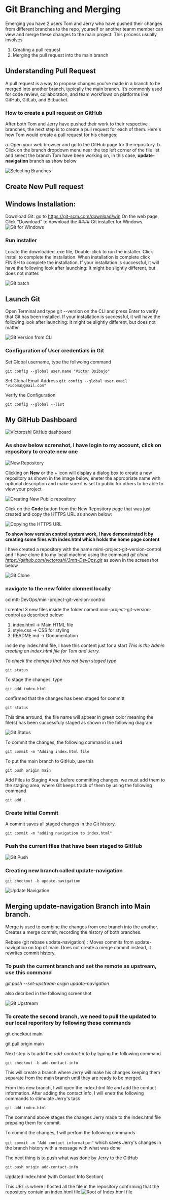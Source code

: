 # Git Branching and Merging
Emerging you have 2 users Tom and Jerry who have pushed their changes from different branches to the repo, yourself or another teanm member can view and merge these changes to the main project. This process usually involves 

1.  Creating a pull request
2.  Merging the pull request into the main branch

## Understanding Pull Request
A pull request is a way to propose changes you've made in a branch to be merged into another branch, typically the main branch. It’s commonly used for code review, collaboration, and team workflows on platforms like GitHub, GitLab, and Bitbucket.

### How to create a pull request on GitHub
After both Tom and Jerry have pushed their work to their respective branches, the next step is to create a pull request for each of them. Here's how Tom would create a pull request for his changes:

a.  Open your web browser and go to the GitHub page for the repository.
b.  Click on the branch dropdown menu near the top left corner of the file list and select the branch Tom have been working on, in this case, **update-navigation** branch as show below

![Selecting Branches](img/navigation.PNG)

## Create New Pull request





## Windows Installation:
Download Git: go to https://git-scm.com/download/win On the web page, Click "Download" to download the #### Git installer for Windows.
![Git for Windows](img/git-webpage-windows.png)
### Run installer
Locate the downloaded .exe file, Double-click to run the installer.  Click install to complete the installation. When installation is complete click FINISH to complete the installation.
If your installation is successful, it will have the following look after launching: It might be slightly different, but does not matter.

![Git batch](img/Gitbash.png)

## Launch Git
Open Terminal and type git --version on the CLI and press Enter to verify that Git has been installed.
If your installation is successful, it will have the following look after launching: It might be slightly different, but does not matter.

![Git Version from CLI](img/git-version-from-CLI.PNG)

### Configuration of User credentials in Git
Set Global username, type the follwoing command

`git config --global user.name "Victor Osibajo"`

Set Global Email Address
`git config --global user.email "vicoma@gmail.com"`

Verify the Configuration

`git config --global --list`

## My GitHub Dashboard
![Victoroshi GitHub dashboard](github-dashboard.PNG)

### As show below screnshot, I have login to my account, click on repository to create new one

![New Repository](img/new-repository.PNG)

Clicking on **New** or the + icon will display a dialog box to create a new repository as shown in the image below, eneter the appropriate name with optional description and make sure it is set to public for others to be able to view your project

![Creating New Public repository](img/new-repository-creation.PNG)

Click on the **Code** button from the New Repository page that was just created and copy the HTTPS URL as shown below:

![Copying the HTTPS URL](img/https-url.PNG)

**To show how version control system work, I have demonstrated it by creating some files with index.html which holds the home page content**

I have created a repository with the name mimi-project-git-version-control and I have clone it to my local machine using the command *git clone https://github.com/victoroshi/3mtt-DevOps.git* as sown in the screenshot below

![Git Clone](git-clone.PNG)

### navigate to the new folder clonned locally
cd mtt-DevOps/mini-project-git-version-control

I created 3 new files inside the folder named mini-project-git-version-control as described below:
1.  index.html → Main HTML file
2.  style.css → CSS for styling
3.  README.md → Documentation

inside my index.html file, I have this content just for a start
*This is the Admin creating an index.html file for Tom and Jerry.*


*To check the changes that has not been staged type*

`git status`

To stage the changes, type

`git add index.html`

confirmed that the changes has been staged for committ

`git status`

This time arround, the file name will appear in green color meaning the file(s) has been successfuly staged as shown in the following diagram

![Git Status](img/git-status.PNG)

To commit the changes, the following command is used

`git commit -m "Adding index.html file`

To put the main branch to GitHub, use this

`git push origin main`


Add Files to Staging Area ,before committing changes, we must add them to the staging area, where Git keeps track of them by using the following command

`git add .`


### Create Initial Commit 
A commit saves all staged changes in the Git history.

`git commit -m "adding navigation to index.html"`

### Push the current files that have been staged to GitHub

![Git Push](img/git-push.PNG)

### Creating new branch called update-navigation

`git checkout -b update-navigation`

![Update Navigation](img/update-navigation.PNG)

## Merging update-navigation Branch into Main branch.
Merge is used to combine the changes from one branch into the another. Creates a merge commit, recording the history of both branches.

Rebase (git rebase update-navigation) : Moves commits from update-navigation on top of main. Does not create a merge commit instead, it rewrites commit history.

### To push the current branch and set the remote as upstream, use this command
*git push --set-upstream origin update-navigation*

also decribed in the following screenshot

![Git Upstream](git-upstream.PNG)

### To create the second branch, we need to pull the updated to our local reporitory by following these commands
git checkout main

git pull origin main


Next step is to add the *add-contact-info* by typing the following command

`git checkout -b add-contact-info`

This will create a branch where Jerry will make his changes keeping them separate from the main branch until they are ready to be merged. 

From this new branch, I will open the index.html file and add the contact information. After adding the contact info, I will enetr the following commands to stimulate Jerry's task

`git add index.html`

The command above stages the changes Jerry made to the index.html file prepaing them for commit. 

To commit the changes, I will perfom the following commands

`git commit -m "Add contact information"`  which saves Jerry's changes in the branch history with a message with what was done

The next thing is to push what was done by Jerry to the GitHub

`git push origin add-contact-info`

Updated index.html (with Contact Info Section)



This URL is where I hosted all the file in the repository confirming that the repository contain an index.html file
![Root of Index.html file](index-file-at-root.PNG)